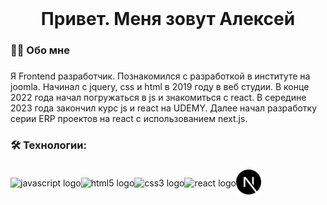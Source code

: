 <br clear="both">

###

<h1 align="center">Привет. Меня зовут Алексей</h1>

###

<h3 align="left">👩‍💻  Обо мне</h3>

###

<p align="left">Я Frontend разработчик. Познакомился с разработкой в институте на joomla. Начинал с jquery, css и html в 2019 году в веб студии. В конце 2022 года начал погружаться в js и знакомиться с react. В середине 2023 года закончил курс js и react на UDEMY. Далее начал разработку серии ERP проектов на react с использованием next.js.</p>

###

<h3 align="left">🛠 Технологии:</h3>

###

<div align="left" style="display: flex; align-items: center;">
  <a href="https://react.dev/" target="_blank" style="text-decoration: none">
    <img src="https://cdn.jsdelivr.net/gh/devicons/devicon/icons/javascript/javascript-original.svg" height="40" alt="javascript logo"  />
  </a>
  <a href="https://react.dev/" target="_blank" style="text-decoration: none">
    <img src="https://cdn.jsdelivr.net/gh/devicons/devicon/icons/html5/html5-original.svg" height="40" alt="html5 logo"  />
  </a>
  <a href="https://react.dev/" target="_blank" style="text-decoration: none">
    <img src="https://cdn.jsdelivr.net/gh/devicons/devicon/icons/css3/css3-original.svg" height="40" alt="css3 logo"  />
  </a>
  <a href="https://react.dev/" target="_blank" style="text-decoration: none">
    <img src="https://cdn.jsdelivr.net/gh/devicons/devicon/icons/react/react-original.svg" height="40" alt="react logo"  />
  </a>
  <a href="https://nextjs.org/" target="_blank" style="text-decoration: none">
     <img src="https://github.com/ALEX-VOIT/alexvoit/blob/main/nextdotjs.svg" height="40" alt="react logo"  />
  </a>
</div>

###
